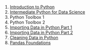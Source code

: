 1. [Introduction to Python](https://hrkj-18.github.io/introduction-to-python/)
2. [Intermediate Python for Data Science](https://hrkj-18.github.io/Intermediate-Python-for-Data-Science/)
3. Python Toolbox 1
4. Python Toolbox 2
5. [Importing Data in Python Part 1](https://hrkj-18.github.io/importing-data-in-python-part-1/)
6. [Importing Data in Python Part 2](https://hrkj-18.github.io/importing-data-in-python-part-2/)
7. [Cleaning Data in Python](https://hrkj-18.github.io/cleaning-data-in-python/)
8. [Pandas Foundations](https://hrkj-18.github.io/pandas-foundations/)
